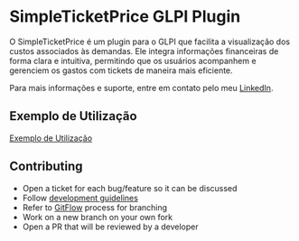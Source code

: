 # SimpleTicketPrice GLPI Plugin

O SimpleTicketPrice é um plugin para o GLPI que facilita a visualização dos custos associados às demandas. Ele integra informações financeiras de forma clara e intuitiva, permitindo que os usuários acompanhem e gerenciem os gastos com tickets de maneira mais eficiente.

Para mais informações e suporte, entre em contato pelo meu [LinkedIn](https://www.linkedin.com/in/samuel-vitor-lopes/).

## Exemplo de Utilização
[Exemplo de Utilização](https://github.com/user-attachments/assets/23b3340e-ef7e-41a2-8b20-59b99c2f8eac)

## Contributing

* Open a ticket for each bug/feature so it can be discussed
* Follow [development guidelines](http://glpi-developer-documentation.readthedocs.io/en/latest/plugins/index.html)
* Refer to [GitFlow](http://git-flow.readthedocs.io/) process for branching
* Work on a new branch on your own fork
* Open a PR that will be reviewed by a developer